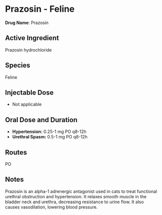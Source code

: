 #   Prazosin - Feline

**Drug Name**: Prazosin

##   Active Ingredient

Prazosin hydrochloride

##   Species

Feline

##   Injectable Dose

* Not applicable

##   Oral Dose and Duration

* **Hypertension:** 0.25-1 mg PO q8-12h
* **Urethral Spasm:** 0.5-1 mg PO q8-12h

##   Routes

PO

##   Notes

Prazosin is an alpha-1 adrenergic antagonist used in cats to treat functional urethral obstruction and hypertension. It relaxes smooth muscle in the bladder neck and urethra, decreasing resistance to urine flow. It also causes vasodilation, lowering blood pressure.